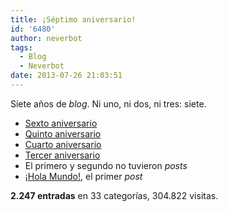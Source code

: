 ```yaml
---
title: ¡Séptimo aniversario!
id: '6480'
author: neverbot
tags:
  - Blog
  - Neverbot
date: 2013-07-26 21:03:51
---
```


Siete años de _blog_. Ni uno, ni dos, ni tres: siete.

*   [Sexto aniversario](https://neverbot.com/sexto-aniversario/)
*   [Quinto aniversario](https://neverbot.com/mundo-real%e2%84%a2/%c2%a1quinto-aniversario/)
*   [Cuarto aniversario](https://neverbot.com/cuarto-aniversario-de-neverbot-com/)
*   [Tercer aniversario](https://neverbot.com/tercer-aniversario-del-blog/)
*   El primero y segundo no tuvieron _posts_
*   [¡Hola Mundo!](https://neverbot.com/hello-world/), el primer _post_

**2.247 entradas** en 33 categorías, 304.822 visitas.